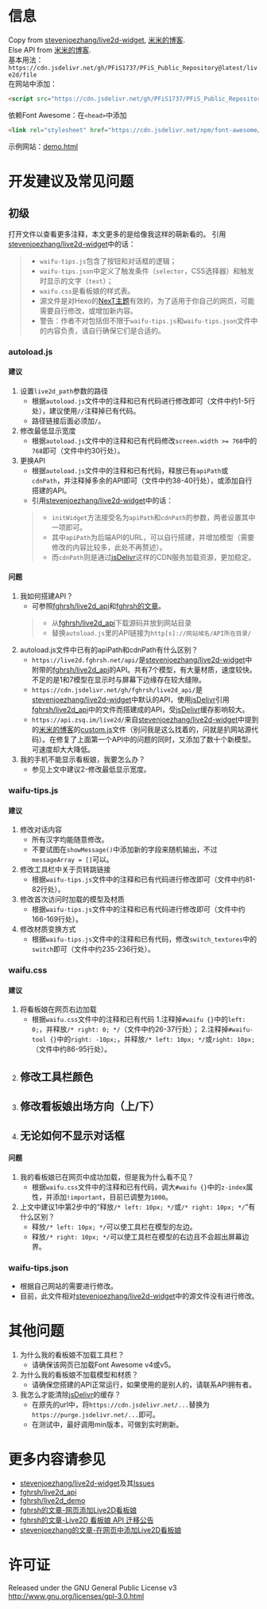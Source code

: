 # 信息
Copy from [stevenjoezhang/live2d-widget](https://github.com/stevenjoezhang/live2d-widget), [米米的博客](https://zhangshuqiao.org).  
Else API from [米米的博客](https://zhangshuqiao.org).  
基本用法：``https://cdn.jsdelivr.net/gh/PFiS1737/PFiS_Public_Repository@latest/live2d/file``  
在网站中添加：
```html
<script src="https://cdn.jsdelivr.net/gh/PFiS1737/PFiS_Public_Repository@latest/live2d/autoload.js"></script>
```
依赖Font Awesome：在``<head>``中添加
```html
<link rel="stylesheet" href="https://cdn.jsdelivr.net/npm/font-awesome/css/font-awesome.min.css">
```
示例网站：[demo.html](http://pfis.infinityfreeapp.com/live2d_widget_demo.html)
# 开发建议及常见问题
## 初级
打开文件以查看更多注释，本文更多的是给像我这样的萌新看的。
引用[stevenjoezhang/live2d-widget](https://github.com/stevenjoezhang/live2d-widget)中的话：
> - ``waifu-tips.js``包含了按钮和对话框的逻辑；  
> - ``waifu-tips.json``中定义了触发条件（``selector``，CSS选择器）和触发时显示的文字（``text``）；  
> - ``waifu.css``是看板娘的样式表。  
> - 源文件是对Hexo的[NexT主题](http://github.com/next-theme/hexo-theme-next)有效的，为了适用于你自己的网页，可能需要自行修改，或增加新内容。  
> - 警告：作者不对包括但不限于``waifu-tips.js``和``waifu-tips.json``文件中的内容负责，请自行确保它们是合适的。  
### autoload.js
#### 建议
1. 设置``live2d_path``参数的路径
    - 根据``autoload.js``文件中的注释和已有代码进行修改即可（文件中约1-5行处），建议使用``//``注释掉已有代码。
    - 路径链接后面必须加``/``。
2. 修改最低显示宽度
    - 根据``autoload.js``文件中的注释和已有代码修改``screen.width >= 768``中的``768``即可（文件中约30行处）。
3. 更换API
    - 根据``autoload.js``文件中的注释和已有代码，释放已有``apiPath``或``cdnPath``，并注释掉多余的API即可（文件中约38-40行处），或添加自行搭建的API。
    - 引用[stevenjoezhang/live2d-widget](https://github.com/stevenjoezhang/live2d-widget)中的话：
    > - ``initWidget``方法接受名为``apiPath``和``cdnPath``的参数，两者设置其中一项即可。  
    > - 其中``apiPath``为后端API的URL，可以自行搭建，并增加模型（需要修改的内容比较多，此处不再赘述）。  
    > - 而``cdnPath``则是通过[jsDelivr](cdn.jsdelivr.net)这样的CDN服务加载资源，更加稳定。  
#### 问题
1. 我如何搭建API？
    - 可参照[fghrsh/live2d_api](https://github.com/fghrsh/live2d_api)和[fghrsh的文章](https://www.fghrsh.net/post/170.html)。
    > - 从[fghrsh/live2d_api](https://github.com/fghrsh/live2d_api)下载源码并放到网站目录  
    > - 替换``autoload.js``里的API链接为``http[s]://网站域名/API所在目录/``  
2. autoload.js文件中已有的apiPath和cdnPath有什么区别？
    - ``https://live2d.fghrsh.net/api/``是[stevenjoezhang/live2d-widget](https://github.com/stevenjoezhang/live2d-widget)中附带的[fghrsh/live2d_api](https://github.com/fghrsh/live2d_api)的API。共有7个模型，有大量材质，速度较快。不足的是1和7模型在显示时与屏幕下边缘存在较大缝隙。
    - ``https://cdn.jsdelivr.net/gh/fghrsh/live2d_api/``是[stevenjoezhang/live2d-widget](https://github.com/stevenjoezhang/live2d-widget)中默认的API，使用[jsDelivr](cdn.jsdelivr.net)引用[fghrsh/live2d_api](https://github.com/fghrsh/live2d_api)中的文件而搭建成的API，受[jsDelivr](cdn.jsdelivr.net)缓存影响较大。
    - ``https://api.zsq.im/live2d/``来自[stevenjoezhang/live2d-widget](https://github.com/stevenjoezhang/live2d-widget)中提到的[米米的博客](https://zhangshuqiao.org)的[custom.js](https://zhangshuqiao.org/lib/custom.js)文件（别问我是这么找着的，问就是扒网站源代码）。在修复了上面第一个API中的问题的同时，又添加了数十个新模型。可速度却大大降低。
3. 我的手机不能显示看板娘，我要怎么办？
    - 参见上文中建议2-修改最低显示宽度。
### waifu-tips.js
#### 建议
1. 修改对话内容
    - 所有汉字均能随意修改。
    - 不要试图在``showMessage()``中添加新的字段来随机输出，不过``messageArray = []``可以。
2. 修改工具栏中关于页转跳链接
    - 根据``waifu-tips.js``文件中的注释和已有代码进行修改即可（文件中约81-82行处）。
3. 修改首次访问时加载的模型及材质
    - 根据``waifu-tips.js``文件中的注释和已有代码进行修改即可（文件中约166-169行处）。
4. 修改材质变换方式
    - 根据``waifu-tips.js``文件中的注释和已有代码，修改``switch_textures``中的``switch``即可（文件中约235-236行处）。
### waifu.css
#### 建议
1. 将看板娘在网页右边加载
    - 根据``waifu.css``文件中的注释和已有代码
        1.注释掉``#waifu {}``中的``left: 0;``，并释放``/* right: 0; */``（文件中约26-37行处）；
        2.注释掉``#waifu-tool {}``中的``right: -10px;``，并释放``/* left: 10px; */``或``right: 10px;``（文件中约86-95行处）。
2. 修改工具栏颜色
    - 
3. 修改看板娘出场方向（上/下）
    - 
4. 无论如何不显示对话框
    - 
#### 问题
1. 我的看板娘已在网页中成功加载，但是我为什么看不见？
    - 根据``waifu.css``文件中的注释和已有代码，调大``#waifu {}``中的``z-index``属性，并添加``!important``，目前已调整为``1000``。
2. 上文中建议1中第2步中的“释放``/* left: 10px; */``或``/* right: 10px; */``”有什么区别？
    - 释放``/* left: 10px; */``可以使工具栏在模型的左边。
    - 释放``/* right: 10px; */``可以使工具栏在模型的右边且不会超出屏幕边界。
### waifu-tips.json
- 根据自己网站的需要进行修改。
- 目前，此文件相对[stevenjoezhang/live2d-widget](https://github.com/stevenjoezhang/live2d-widget)中的源文件没有进行修改。
# 其他问题
1. 为什么我的看板娘不加载工具栏？
    - 请确保该网页已加载Font Awesome v4或v5。
2. 为什么我的看板娘不加载模型和材质？
    - 请确保您搭建的API正常运行，如果使用的是别人的，请联系API拥有者。
3. 我怎么才能清除[jsDelivr](cdn.jsdelivr.net)的缓存？
    - 在原先的url中，将``https://cdn.jsdelivr.net/...``替换为``https://purge.jsdelivr.net/...``即可。
    - 在测试中，最好调用min版本，可做到实时刷新。
# 更多内容请参见
- [stevenjoezhang/live2d-widget](https://github.com/stevenjoezhang/live2d-widget)及其[Issues](https://github.com/stevenjoezhang/live2d-widget/issues?q=is%3Aissue+is%3Aclosed)
- [fghrsh/live2d_api](https://github.com/fghrsh/live2d_api)
- [fghrsh/live2d_demo](https://github.com/fghrsh/live2d_demo)
- [fghrsh的文章-网页添加Live2D看板娘](https://www.fghrsh.net/post/123.html)
- [fghrsh的文章-Live2D 看板娘 API 迁移公告](https://www.fghrsh.net/post/170.html)
- [stevenjoezhang的文章-在网页中添加Live2D看板娘](https://zhangshuqiao.org/2018-07/在网页中添加Live2D看板娘/)
# 许可证
Released under the GNU General Public License v3  
http://www.gnu.org/licenses/gpl-3.0.html
